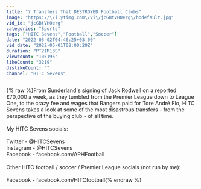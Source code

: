 ```yaml
---
title: "7 Transfers That DESTROYED Football Clubs"
image: "https:\/\/i.ytimg.com\/vi\/jcGBtVHOerg\/hqdefault.jpg"
vid_id: "jcGBtVHOerg"
categories: "Sports"
tags: ["HITC Sevens","Football","Soccer"]
date: "2022-05-02T04:46:25+03:00"
vid_date: "2022-05-01T08:00:20Z"
duration: "PT21M13S"
viewcount: "105195"
likeCount: "3219"
dislikeCount: ""
channel: "HITC Sevens"
---
```

{% raw %}From Sunderland's signing of Jack Rodwell on a reported £70,000 a week, as they tumbled from the Premier League down to League One, to the crazy fee and wages that Rangers paid for Tore André Flo, HITC Sevens takes a look at some of the most disastrous transfers - from the perspective of the buying club - of all time.<br /><br />My HITC Sevens socials:<br /><br />Twitter - @HITCSevens<br />Instagram - @HITCSevens<br />Facebook - facebook.com/APHFootball<br /><br />Other HITC football / soccer / Premier League socials (not run by me):<br /><br />Facebook - facebook.com/HITCfootball{% endraw %}
